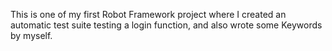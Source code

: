 This is one of my first Robot Framework project where I created an automatic test suite testing a login function, and also wrote some Keywords by myself. 
